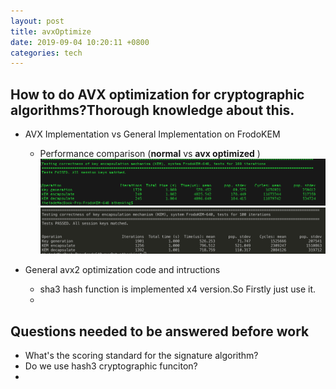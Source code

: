 ```yaml
---
layout: post
title: avxOptimize
date: 2019-09-04 10:20:11 +0800
categories: tech
---
```



## How to do AVX optimization for cryptographic algorithms?Thorough knowledge about this.

* AVX Implementation vs General Implementation on FrodoKEM
	* Performance comparison (**normal** vs **avx optimized** )
	![normal](/assets/normal_frodo640.png)
	![normal](/assets/avx_frodo640.png)


* General avx2 optimization code and intructions

	* sha3 hash function is implemented x4 version.So Firstly just use it.
	* 



## Questions needed to be answered before work

* What's the scoring standard for the signature algorithm?
* Do we use hash3 cryptographic funciton?
* 
